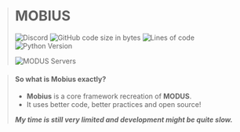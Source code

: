 > # MOBIUS
> ![Discord](https://img.shields.io/discord/588386689274216487?color=5865F2&label=The%20MODUS%20Project&style=flat&logo=Discord&logoColor=white)
> ![GitHub code size in bytes](https://img.shields.io/github/languages/code-size/TexNevada/Mobius?style=flat)
> ![Lines of code](https://img.shields.io/tokei/lines/github/TexNevada/Mobius?style=flat)
> ![Python Version](https://img.shields.io/badge/Python-3.8%20%7C%203.9%20%7C%203.10-blue?logo=Python&logoColor=white)
> 
> ![MODUS Servers](https://top.gg/api/widget/servers/532591107553624084.svg)

> #### So what is Mobius exactly?
>
> - **Mobius** is a core framework recreation of **MODUS**.
> - It uses better code, better practices and open source!
>  
>***My time is still very limited and development might be quite slow.***
